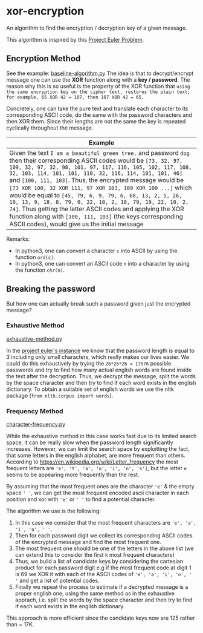 # xor-encryption
An algorithm to find the encryption / decryption key of a given message.

This algorithm is inspired by this [Project Euler Problem](https://projecteuler.net/problem=59). 

## Encryption Method

See the example: [baseline-algorithm.py](./baseline-algorithm.py)
The idea is that to decrypt/encrypt message one can use the **XOR** function along with a **key / password**. The reason why this is so useful is the property of the XOR function that `using the same encryption key on the cipher text, restores the plain text; for example, 65 XOR 42 = 107, then 107 XOR 42 = 65.`

Concretely, one can take the pure text and translate each character to its corresponding ASCII code, do the same with the password characters and then XOR them. Since their lengths are not the same the key is repeated cyclically throughout the message.

| **Example**|
|-|
|Given the text `I am a beautiful green tree.` and password `dog` then their corresponding ASCII codes would be `[73, 32, 97, 109, 32, 97, 32, 98, 101, 97, 117, 116, 105, 102, 117, 108, 32, 103, 114, 101, 101, 110, 32, 116, 114, 101, 101, 46]` and `[100, 111, 103]`. Thus, the encrypted message would be `[73 XOR 100, 32 XOR 111, 97 XOR 103, 109 XOR 100 ...]` which would be equal to `[45, 79, 6, 9, 79, 6, 68, 13, 2, 5, 26, 19, 13, 9, 18, 8, 79, 0, 22, 10, 2, 10, 79, 19, 22, 10, 2, 74]`. Thus getting the latter ASCII codes and applying the XOR function along with `[100, 111, 103]` (the keys corresponding ASCII codes), would give us the initial message |

Remarks:
- In python3, one can convert a character `c` into ASCII by using the function `ord(c)`.
- In python3, one can convert an ASCII code `n` into a character by using the function `chr(n)`.

## Breaking the password

But how one can actually break such a password given just the encrypted message?

### Exhaustive Method

[exhaustive-method.py](./exhaustive-method.py)

In the [project euler's instance](./encrypted-message.txt) we know that the password length is equal to 3 including only small characters, which really makes our lives easier. We could do this exhaustively by trying the `26*26*26 = 17576` possible passwords and try to find how many actual english words are found inside the text after the decryption. Thus, we decrypt the message, split the words by the space character and then try to find if each word exists in the english dictionary. To obtain a suitable set of english words we use the nltk package (`from nltk.corpus import words`).

### Frequency Method

[character-frequency.py](./character-frequency.py)

While the exhaustive method in this case works fast due to its limited search space, it can be really slow when the password length significantly increases. However, we can limit the search space by exploitting the fact, that some letters in the english alphabet, are more frequent than others. According to https://en.wikipedia.org/wiki/Letter_frequency the most frequent letters are `'e', 't', 'a', 'o', 'i', 'n', 's']`, but the letter `e` seems to be appearing more frequently than the rest.

By assuming that the most frequent ones are the character `'e'` & the empty space `' '`, we can get the most frequent encoded ascii character in each position and xor with `'e'` or `' '` to find a potential character. 

The algorithm we use is the following:

1. In this case we consider that the most frequent characters are `'e', 'a', 'i', 'o', ' '`. 
2. Then for each password digit we collect its corresponding ASCII codes of the encrypted message and find the most frequent one. 
3. The most frequent one should be one of the letters in the above list (we can extend this to consider the first `k` most frequent characters)
4. Thus, we build a list of candidate keys by considering the cartesian product for each password digit e.g if the most frequent code at digit 1 is 69 we XOR it with each of the ASCII codes of `'e', 'a', 'i', 'o', ' '` and get a list of potential codes.
5. Finally we repeat the process to estimate if a decrypted message is a proper english one, using the same method as in the exhaustive apprach, i.e. split the words by the space character and then try to find if each word exists in the english dictionary.

This approach is more efficient since the candidate keys now are 125 rather than ~ 17K. 